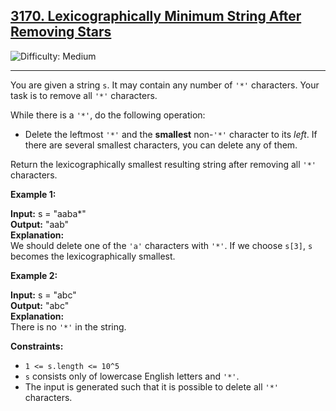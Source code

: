 ## [3170\. Lexicographically Minimum String After Removing Stars](https://leetcode.com/problems/lexicographically-minimum-string-after-removing-stars)

![Difficulty: Medium](https://img.shields.io/badge/Difficulty-Medium-orange)

---

You are given a string `s`. It may contain any number of `'*'` characters. Your task is to remove all `'*'` characters.

While there is a `'*'`, do the following operation:

- Delete the leftmost `'*'` and the **smallest** non-`'*'` character to its _left_. If there are several smallest characters, you can delete any of them.

Return the lexicographically smallest resulting string after removing all `'*'` characters.

**Example 1:**

**Input:** s = "aaba\*"  
**Output:** "aab"  
**Explanation:**  
We should delete one of the `'a'` characters with `'*'`. If we choose `s[3]`, `s` becomes the lexicographically smallest.

**Example 2:**

**Input:** s = "abc"  
**Output:** "abc"  
**Explanation:**  
There is no `'*'` in the string.

**Constraints:**

- `1 <= s.length <= 10^5`
- `s` consists only of lowercase English letters and `'*'`.
- The input is generated such that it is possible to delete all `'*'` characters.
